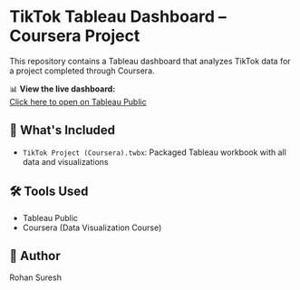 # TikTok Tableau Dashboard – Coursera Project

This repository contains a Tableau dashboard that analyzes TikTok data for a project completed through Coursera.

📊 **View the live dashboard:**  
[Click here to open on Tableau Public](https://public.tableau.com/app/profile/rohan.suresh6600/viz/TikTokProjectCoursera_17471371209810/BoxplotDashboard)

## 🔧 What's Included

- `TikTok Project (Coursera).twbx`: Packaged Tableau workbook with all data and visualizations

## 🛠 Tools Used

- Tableau Public
- Coursera (Data Visualization Course)

## 👤 Author

Rohan Suresh
